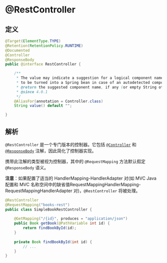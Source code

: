 # @RestController

## 定义

```java
@Target(ElementType.TYPE)
@Retention(RetentionPolicy.RUNTIME)
@Documented
@Controller
@ResponseBody
public @interface RestController {

    /**
     * The value may indicate a suggestion for a logical component name,
     * to be turned into a Spring bean in case of an autodetected component.
     * @return the suggested component name, if any (or empty String otherwise)
     * @since 4.0.1
     */
    @AliasFor(annotation = Controller.class)
    String value() default "";

}
```

## 解析

`@RestController` 是一个专门版本的控制器。它包括 [`@Controller`](/Spring/stereotype/Controller.md) 和 [`@ResponseBody`](/Spring/web/bind/ResponseBody.md) 注解，因此简化了控制器实现。

携带此注解的类型被视为控制器，其中的 `@RequestMapping` 方法默认假定 `@ResponseBody` 语义。

**注意**：如果配置了适当的 HandlerMapping-HandlerAdapter 对\(如 MVC Java 配置和 MVC 名称空间中的缺省值RequestMappingHandlerMapping-RequestMappingHandlerAdapter 对\)，`@RestController` 将被处理。

```java
@RestController
@RequestMapping("books-rest")
public class SimpleBookRestController {
     
    @GetMapping("/{id}", produces = "application/json")
    public Book getBook(@PathVariable int id) {
        return findBookById(id);
    }
 
    private Book findBookById(int id) {
        // ...
    }
}
```



